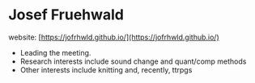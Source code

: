 # Josef Fruehwald

website: [https://jofrhwld.github.io/](https://jofrhwld.github.io/)

- Leading the meeting.
- Research interests include sound change and quant/comp methods
- Other interests include knitting and, recently, ttrpgs

